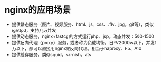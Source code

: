 # nginx的应用场景
-    提供静态服务（图片、视频服务、html、js、css、.flv，jpg，gif等），类似ighttpd，支持几万并发
-    提供动态服务，nginx+fastcgi的方式运行php、jsp，动态并发：500-1500
-    提供反向代理（proxy）服务，或者称为负载均衡，日PV2000w以下，并发1万以下，都可以直接用nginx做反向代理。相当于haproxy、F5、A10
-    提供缓存服务。类似squid，varnish，ats

